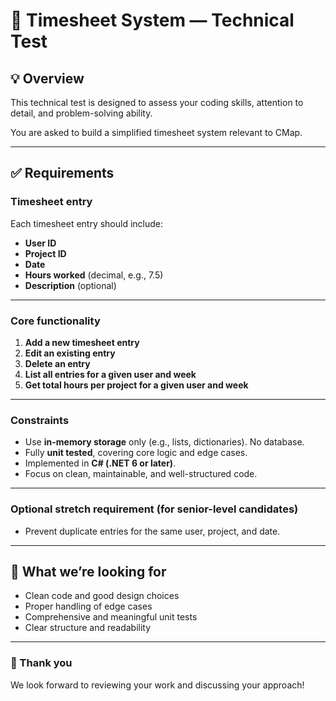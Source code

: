 # 📄 Timesheet System — Technical Test

## 💡 Overview

This technical test is designed to assess your coding skills, attention to detail, and problem-solving ability.  

You are asked to build a simplified timesheet system relevant to CMap.

---

## ✅ Requirements

### Timesheet entry

Each timesheet entry should include:

- **User ID**  
- **Project ID**  
- **Date**  
- **Hours worked** (decimal, e.g., 7.5)  
- **Description** (optional)

---

### Core functionality

1. **Add a new timesheet entry**
2. **Edit an existing entry**
3. **Delete an entry**
4. **List all entries for a given user and week**
5. **Get total hours per project for a given user and week**

---

### Constraints

- Use **in-memory storage** only (e.g., lists, dictionaries). No database.
- Fully **unit tested**, covering core logic and edge cases.
- Implemented in **C# (.NET 6 or later)**.
- Focus on clean, maintainable, and well-structured code.

---

### Optional stretch requirement (for senior-level candidates)

- Prevent duplicate entries for the same user, project, and date.

---

## 📌 What we’re looking for

- Clean code and good design choices
- Proper handling of edge cases
- Comprehensive and meaningful unit tests
- Clear structure and readability

---

### 🙏 Thank you

We look forward to reviewing your work and discussing your approach!
